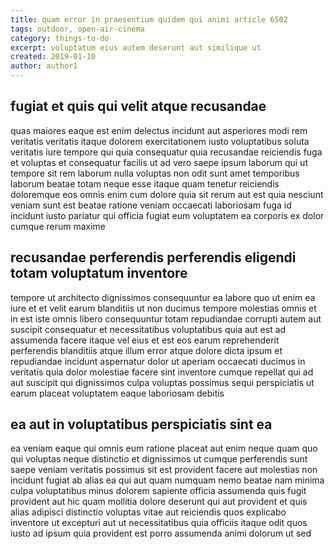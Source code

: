 ```yaml
---
title: quam error in praesentium quidem qui animi article 6502
tags: outdoor, open-air-cinema
category: things-to-do
excerpt: voluptatum eius autem deserunt aut similique ut
created: 2019-01-10
author: author1
---
```


## fugiat et quis qui velit atque recusandae

quas maiores eaque est enim delectus incidunt aut asperiores modi rem veritatis veritatis itaque dolorem exercitationem iusto voluptatibus soluta veritatis iure tempore qui quia consequatur quia recusandae reiciendis fuga et voluptas et consequatur facilis ut ad vero saepe ipsum laborum qui ut tempore sit rem laborum nulla voluptas non odit sunt amet temporibus laborum beatae totam neque esse itaque quam tenetur reiciendis doloremque eos omnis enim cum dolore quia sit rerum aut est quia nesciunt veniam sunt est beatae ratione veniam occaecati laboriosam fuga id incidunt iusto pariatur qui officia fugiat eum voluptatem ea corporis ex dolor cumque rerum maxime

## recusandae perferendis perferendis eligendi totam voluptatum inventore

tempore ut architecto dignissimos consequuntur ea labore quo ut enim ea iure et et velit earum blanditiis ut non ducimus tempore molestias omnis et in est iste omnis libero consequuntur totam repudiandae corrupti autem aut suscipit consequatur et necessitatibus voluptatibus quia aut est ad assumenda facere itaque vel eius et est eos earum reprehenderit perferendis blanditiis atque illum error atque dolore dicta ipsum et repudiandae incidunt aspernatur dolor ut aperiam occaecati ducimus in veritatis quia dolor molestiae facere sint inventore cumque repellat qui ad aut suscipit qui dignissimos culpa voluptas possimus sequi perspiciatis ut earum placeat voluptatem eaque laboriosam debitis

## ea aut in voluptatibus perspiciatis sint ea

ea veniam eaque qui omnis eum ratione placeat aut enim neque quam quo qui voluptas neque distinctio et dignissimos ut cumque perferendis sunt saepe veniam veritatis possimus sit est provident facere aut molestias non incidunt fugiat ab alias ea qui aut quam numquam nemo beatae nam minima culpa voluptatibus minus dolorem sapiente officia assumenda quis fugit provident aut hic quam mollitia dolore deserunt qui aut provident et quis alias adipisci distinctio voluptas vitae aut reiciendis quos explicabo inventore ut excepturi aut ut necessitatibus quia officiis itaque odit quos iusto ad ipsum quia provident est porro assumenda animi dolorum ut sed

